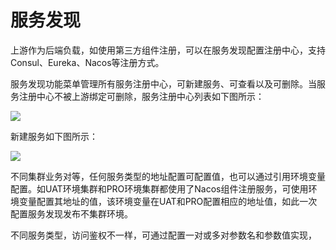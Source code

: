 # 服务发现

上游作为后端负载，如使用第三方组件注册，可以在服务发现配置注册中心，支持Consul、Eureka、Nacos等注册方式。

服务发现功能菜单管理所有服务注册中心，可新建服务、可查看以及可删除。当服务注册中心不被上游绑定可删除，服务注册中心列表如下图所示：

![](http://data.eolinker.com/course/6KrxBsCdc0356badb76823d5c854f6b84bcb76b5bab0297.png)

新建服务如下图所示：

![](http://data.eolinker.com/course/YTeGssac96765727b6599c114847d71219335d111c1fd8a.png)

不同集群业务对等，任何服务类型的地址配置可配置值，也可以通过引用环境变量配置。如UAT环境集群和PRO环境集群都使用了Nacos组件注册服务，可使用环境变量配置其地址的值，该环境变量在UAT和PRO配置相应的地址值，如此一次配置服务发现发布不集群环境。

不同服务类型，访问鉴权不一样，可通过配置一对或多对参数名和参数值实现，